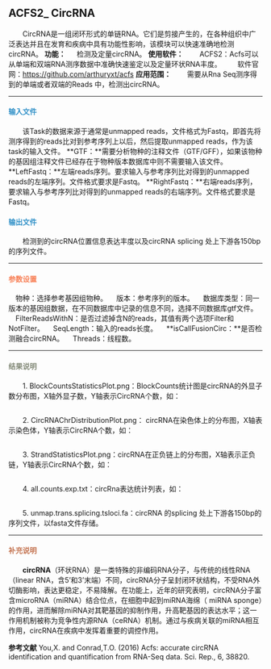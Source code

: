 ## ACFS2_ CircRNA
　　CircRNA是一组闭环形式的单链RNA。它们是剪接产生的，在各种组织中广泛表达并且在发育和疾病中具有功能性影响，该模块可以快速准确地检测circRNA。 
**功能：**
　	检测及定量circRNA。
**使用软件：**
　　ACFS2：Acfs可以从单端和双端RNA测序数据中准确快速鉴定以及定量环状RNA丰度。
　　软件官网：https://github.com/arthuryxt/acfs
**应用范围：**
　　需要从Rna Seq测序得到的单端或者双端的Reads 中，检测出circRNA。

***
#### **<i class="glyphicon glyphicon-log-in" aria-hidden="true" style="color:#3090C7"></i><span style="color:#3090C7"> 输入文件**
　　该Task的数据来源于通常是unmapped reads，文件格式为Fastq，即首先将测序得到的reads比对到参考序列上以后，然后提取unmapped reads，作为该task的输入文件。
**GTF：**需要分析物种的注释文件（GTF/GFF），如果该物种的基因组注释文件已经存在于物种版本数据库中则不需要输入该文件。
**LeftFastq：**左端reads序列。要求输入与参考序列比对得到的unmapped reads的左端序列。文件格式要求是Fastq。
**RightFastq：**右端reads序列，要求输入与参考序列比对得到的unmapped reads的右端序列。文件格式要求是Fastq。
#### **<i class="glyphicon glyphicon-log-out" aria-hidden="true" style="color:#3090C7"></i><span style="color:#3090C7"> 输出文件**
　　检测到的circRNA位置信息表达丰度以及circRNA splicing 处上下游各150bp的序列文件。


***
#### **<i class="fa fa-cog" aria-hidden="true" style="color:#F88158"></i> <span style="color:#F88158">参数设置**

　<label id='species'>物种：</label>选择参考基因组物种。
　<label id='speciesVersion'>版本：</label>参考序列的版本。
　<label id='dbType'>数据库类型：</label>同一版本的基因组数据，在不同数据库中记录的信息不同，选择不同数据库gtf文件。
　<label id='filter'>FilterReadsWithN：</label>是否过滤掉含N的reads，其值有两个选项Filter和NotFilter。
　<label id='seq_len'>SeqLength：</label>输入的reads长度。
　**isCallFusionCirc：**是否检测融合circRNA。
　<label id='thread'>Threads：</label>线程数。

***
#### **<i class="fa fa-file-text" aria-hidden="true" style="color:#848b79"></i><span style="color:#848b79"> 结果说明**





　　1. BlockCountsStatisticsPlot.png：BlockCounts统计图是circRNA的外显子数分布图，X轴外显子数，Y轴表示CircRNA个数，如：
<div style="text-align:center"><img data-src="5.png" width="400px" ></img></div>

　　2. CircRNAChrDistributionPlot.png： circRNA在染色体上的分布图，X轴表示染色体，Y轴表示CircRNA个数，如：
<div style="text-align:center"><img data-src="6.png" width="300px" ></img></div>

　　3. StrandStatisticsPlot.png：circRNA在正负链上的分布图，X轴表示正负链，Y轴表示CircRNA个数，如：
<div style="text-align:center"><img data-src="7.png" width="100px" ></img></div>

　　4. all.counts.exp.txt：circRna表达统计列表，如：
<div style="text-align:center"><img data-src="4.png" width="700px" ></img></div>

　　5. unmap.trans.splicing.tsloci.fa：circRNA 的splicing 处上下游各150bp的序列文件，以fasta文件存储。

***
#### **<span class="glyphicon glyphicon-paperclip" aria-hidden="true" style="color:#C47451"></span></i><span style="color:#C47451">  补充说明**
　　**circRNA**（环状RNA）是一类特殊的非编码RNA分子，与传统的线性RNA（linear RNA，含5’和3’末端）不同，circRNA分子呈封闭环状结构，不受RNA外切酶影响，表达更稳定，不易降解。在功能上，近年的研究表明，circRNA分子富含microRNA（miRNA）结合位点，在细胞中起到miRNA海绵（ miRNA sponge）的作用，进而解除miRNA对其靶基因的抑制作用，升高靶基因的表达水平；这一作用机制被称为竞争性内源RNA（ceRNA）机制。通过与疾病关联的miRNA相互作用，circRNA在疾病中发挥着重要的调控作用。


**参考文献**
You,X. and Conrad,T.O. (2016) Acfs: accurate circRNA identification and quantification from RNA-Seq data. Sci. Rep., 6, 38820.

